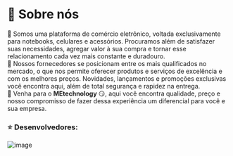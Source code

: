 
# :office: Sobre nós

:small_orange_diamond:  Somos uma plataforma de comércio eletrônico, voltada exclusivamente para notebooks, celulares e acessórios. Procuramos além de satisfazer suas necessidades, agregar valor à sua compra e tornar esse relacionamento cada vez mais constante e duradouro.  
:small_orange_diamond: Nossos fornecedores se posicionam entre os mais qualificados no mercado, o que nos permite oferecer produtos e serviços de excelência e com os melhores preços. 
Novidades, lançamentos e promoções exclusivas você encontra aqui, além de total segurança e rapidez na entrega.    
:small_orange_diamond:  Venha para o **MEtechnology** :smirk:, aqui você encontra qualidade, preço e  nosso compromisso de fazer dessa experiência um diferencial para você e sua empresa.
 ### :star: Desenvolvedores:  
 ![image](https://user-images.githubusercontent.com/106767564/186454842-295eb07f-e71c-45d7-a5e6-b454c71ed397.png)

